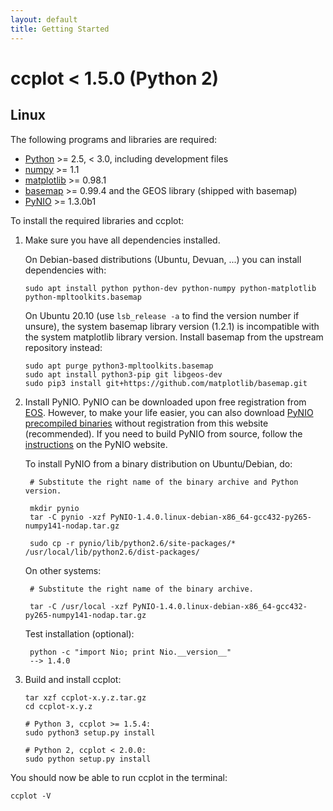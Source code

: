 ```yaml
---
layout: default
title: Getting Started
---
```

ccplot < 1.5.0 (Python 2)
=========================

Linux
-----

The following programs and libraries are required:

* [Python](http://www.python.org) >= 2.5, < 3.0, including development files
* [numpy](http://www.numpy.org) >= 1.1
* [matplotlib](http://matplotlib.org) >= 0.98.1
* [basemap](http://matplotlib.org/basemap/) >= 0.99.4 and the GEOS library (shipped with basemap)
* [PyNIO](http://www.pyngl.ucar.edu/Nio.shtml) >= 1.3.0b1

To install the required libraries and ccplot:

1. Make sure you have all dependencies installed.

   On Debian-based distributions (Ubuntu, Devuan, ...) you can install
   dependencies with:

       sudo apt install python python-dev python-numpy python-matplotlib python-mpltoolkits.basemap

   On Ubuntu 20.10 (use `lsb_release -a` to find the
   version number if unsure), the system basemap library version (1.2.1) is
   incompatible with the system matplotlib library version. Install basemap
   from the upstream repository instead:

       sudo apt purge python3-mpltoolkits.basemap
       sudo apt install python3-pip git libgeos-dev
       sudo pip3 install git+https://github.com/matplotlib/basemap.git

2. Install PyNIO. PyNIO can be downloaded upon free registration from
[EOS](http://www.earthsystemgrid.org). However, to make your life
easier, you can also download [PyNIO precompiled binaries](../pynio/) without
registration from this website (recommended). If you need to build PyNIO
from source, follow the [instructions](http://www.pyngl.ucar.edu/Download/build_pynio_from_src.shtml)
on the PyNIO website.

    To install PyNIO from a binary distribution on Ubuntu/Debian, do:

        # Substitute the right name of the binary archive and Python version.

        mkdir pynio
        tar -C pynio -xzf PyNIO-1.4.0.linux-debian-x86_64-gcc432-py265-numpy141-nodap.tar.gz

        sudo cp -r pynio/lib/python2.6/site-packages/* /usr/local/lib/python2.6/dist-packages/

    On other systems:

        # Substitute the right name of the binary archive.

        tar -C /usr/local -xzf PyNIO-1.4.0.linux-debian-x86_64-gcc432-py265-numpy141-nodap.tar.gz

    Test installation (optional):

        python -c "import Nio; print Nio.__version__"
        --> 1.4.0

2. Build and install ccplot:

       tar xzf ccplot-x.y.z.tar.gz
       cd ccplot-x.y.z

       # Python 3, ccplot >= 1.5.4:
       sudo python3 setup.py install

       # Python 2, ccplot < 2.0.0:
       sudo python setup.py install

You should now be able to run ccplot in the terminal:

    ccplot -V
